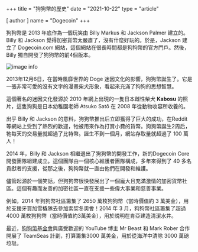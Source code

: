 +++
title = "狗狗幣的歷史"
date = "2021-10-22"
type = "article"

[ author ]
  name = "Dogecoin"
+++

狗狗幣是 2013 年底作為一個玩笑由 Billy Markus 和 Jackson Palmer 建立的。Billy 和 Jackson 覺得加密貨幣太嚴肅了，沒有什麼好玩的。於是，Jackson 建立了 Dogecoin.com 網站，這個網站在很長時間都是狗狗幣的官方門戶。然後，Billy 獨自開發了狗狗幣的前4個版本。

![image info](/assets/images/dogepedia/12.png)

2013年12月6日，在當時風靡世界的 Doge 迷因文化的影響，狗狗幣誕生了。它是一張非常可愛的沒有文字的漫畫柴犬形象，看起來充滿了狗狗的思想智慧。

這個著名的迷因文化發源於 2010 年網上出現的一隻日本雌性柴犬 **Kabosu** 的照片，這隻狗狗是日本幼稚園老師 Atsuko Satō 在 2008 年從動物收容所收養的。

出乎 Billy 和 Jackson 的意料，狗狗幣推出后立即獲得了巨大的成功，在Reddit 等網站上受到了熱烈的歡迎，牠被用來作為打賞小費的貨幣。狗狗幣誕生2周后，牠每天的交易量就超過了比特幣。誕生不到一個月，網站存取量就超過了 100 萬人！

2014 年，Billy 和 Jackson 相繼退出了狗狗幣的開發工作，新的Dogecoin Core開發團隊組建成立。這個團隊由一個核心維護者團隊構成，多年來得到了 40 多名貢獻者的支援，從那之後，狗狗幣就一直由他們在開發和維護。

儘管起源於一個笑話，但狗狗幣很快發展出了一個龐大且充滿激情的加密貨幣社區。這個有趣而友善的加密社區一直在支援一些偉大事業和慈善事業。

例如，2014 年狗狗幣社區籌集了 2650 萬枚狗狗幣（當時價值約 3 萬美金），用於支援牙買加雪橇隊去參加索契冬奧會！2014 年 3 月，狗狗幣社區籌集了超過4000 萬枚狗狗幣（當時價值約3萬美金），用於説明在肯亞建造清潔水井。

最近，[狗狗幣基金會](https://foundation.dogecoin.com/zh-tw/)與廣受歡迎的 YouTube 博主 Mr Beast 和 Mark Rober 合作開展了 TeamSeas 計劃，打算籌集3000 萬美金，用於從海洋中清除 3000 萬磅垃圾。
